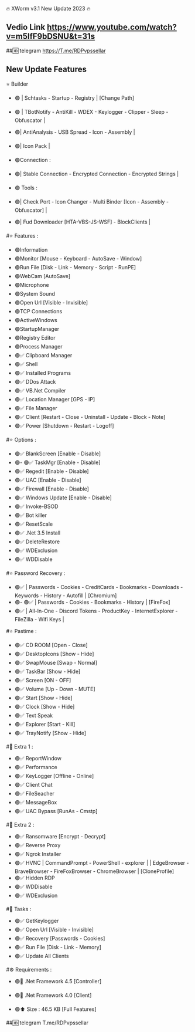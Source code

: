 🔥 XWorm v3.1 New Update 2023 🔥

## Vedio Link https://www.youtube.com/watch?v=m5IfF9bDSNU&t=31s
##🆔 telegram https://T.me/RDPvpssellar
## New Update Features

⭐️ Builder 

- 🟢 | Schtasks - Startup - Registry | [Change Path]
- 🟢 | TBotNotify - AntiKill - WDEX - Keylogger - Clipper - Sleep - Obfuscator |
- 🟢| AntiAnalysis - USB Spread - Icon - Assembly |
- 🟢| Icon Pack |

- 🟢Connection :

- 🟢| Stable Connection - Encrypted Connection - Encrypted Strings |

- 🟢 Tools :

- 🟢| Check Port - Icon Changer - Multi Binder [Icon - Assembly - Obfuscator] |
- 🟢| Fud Downloader [HTA-VBS-JS-WSF] - BlockClients |

#⭐️ Features :

- 🟢Information
- 🟢Monitor [Mouse - Keyboard - AutoSave - Window]
- 🟢Run File [Disk - Link - Memory - Script - RunPE]
- 🟢WebCam [AutoSave]
- 🟢Microphone
- 🟢System Sound
- 🟢Open Url [Visible - Invisible]
- 🟢TCP Connections
- 🟢ActiveWindows
- 🟢StartupManager
- 🟢Registry Editor
- 🟢Process Manager
- 🟢✅ Clipboard Manager
- 🟢✅ Shell
- 🟢✅ Installed Programs
- 🟢✅ DDos Attack
- 🟢✅ VB.Net Compiler
- 🟢✅ Location Manager [GPS - IP]
- 🟢✅ File Manager
- 🟢✅ Client [Restart - Close - Uninstall - Update - Block - Note]
- 🟢✅ Power [Shutdown - Restart - Logoff]

#⭐️ Options :

- 🟢✅ BlankScreen [Enable - Disable]
- 🟢- 🟢✅ TaskMgr [Enable - Disable]
- 🟢✅ Regedit [Enable - Disable]
- 🟢✅ UAC [Enable - Disable]
- 🟢✅ Firewall [Enable - Disable]
- 🟢✅ Windows Update [Enable - Disable]
- 🟢✅ Invoke-BSOD
- 🟢✅ Bot killer
- 🟢✅ ResetScale
- 🟢✅ .Net 3.5 Install
- 🟢✅ DeleteRestore
- 🟢✅ WDExclusion
- 🟢✅ WDDisable

#⭐️ Password Recovery :

- 🟢✅ | Passwords - Cookies - CreditCards - Bookmarks - Downloads - Keywords - History - Autofill | [Chromium]
- 🟢- 🟢✅ | Passwords - Cookies - Bookmarks - History | [FireFox]
- 🟢✅ | All-In-One - Discord Tokens - ProductKey - InternetExplorer - FileZilla - Wifi Keys |

#⭐️ Pastime :

- 🟢✅ CD ROOM [Open - Close]
- 🟢✅ DesktopIcons [Show - Hide]
- 🟢✅ SwapMouse [Swap - Normal]
- 🟢✅ TaskBar [Show - Hide]
- 🟢✅ Screen [ON - OFF]
- 🟢✅ Volume [Up - Down - MUTE]
- 🟢✅ Start [Show - Hide]
- 🟢✅ Clock [Show - Hide]
- 🟢✅ Text Speak
- 🟢✅ Explorer [Start - Kill]
- 🟢✅ TrayNotify [Show - Hide]

#🔆 Extra 1 :

- 🟢✅ ReportWindow
- 🟢✅ Performance
- 🟢✅ KeyLogger [Offline - Online]
- 🟢✅ Client Chat
- 🟢✅ FileSeacher
- 🟢✅ MessageBox
- 🟢✅ UAC Bypass [RunAs - Cmstp]

#🔆 Extra 2 :

- 🟢✅ Ransomware [Encrypt - Decrypt]
- 🟢✅ Reverse Proxy
- 🟢✅ Ngrok Installer
- 🟢✅ HVNC | CommandPrompt - PowerShell - explorer | | EdgeBrowser - BraveBrowser - FireFoxBrowser - ChromeBrowser | [CloneProfile]
- 🟢✅ Hidden RDP
- 🟢✅ WDDisable
- 🟢✅ WDExclusion

#🔆 Tasks :

- 🟢✅ GetKeylogger
- 🟢✅ Open Url [Visible - Invisible]
- 🟢✅ Recovery [Passwords - Cookies]
- 🟢✅ Run File [Disk - Link - Memory]
- 🟢✅ Update All Clients

#⚙️ Requirements :

- 🟢🔸 .Net Framework 4.5 [Controller]
- 🟢🔸 .Net Framework 4.0 [Client]

- 🟢⬆️ Size : 46.5 KB [Full Features]

##🆔 telegram T.me/RDPvpssellar
